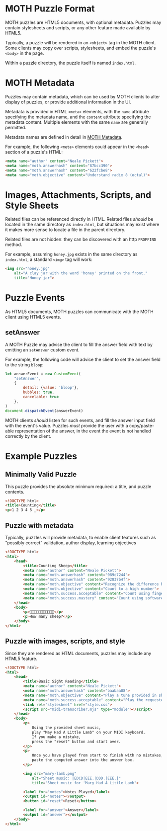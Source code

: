 MOTH Puzzle Format
===========

MOTH puzzles are HTML5 documents,
with optional metadata.
Puzzles may contain stylesheets and scripts,
or any other feature made available by HTML5.

Typically, a puzzle will be rendered in an `<object>` tag
in the MOTH client.
Some clients may copy over scripts, stylesheets,
and embed the puzzle's `<body>` in the page.

Within a puzzle directory,
the puzzle itself is named `index.html`.


MOTH Metadata
=============

Puzzles may contain metadata,
which can be used by MOTH clients to alter display of puzzles,
or provide additional information in the UI.

Metadata is provided in HTML `<meta>` elements,
with the `name` attribute specifying the metadata name,
and the `content` attribute specifying the metadata content.
Multiple elements with the same `name` are generally permitted.

Metadata names are defined in detail in
[MOTH Metadata](metadata.md).

For example, the following `<meta>` elements
could appear in the `<head>` section of a puzzle's HTML:

```html
<meta name="author" content="Neale Pickett">
<meta name="moth.answerhash" content="87bcc390">
<meta name="moth.answerhash" content="622fcbe8">
<meta name="moth.objective" content="Understand radix 8 (octal)">
```


Images, Attachments, Scripts, and Style Sheets
===================

Related files can be referenced directly in HTML.
Related files *should* be located in the same directory as `index.html`,
but situations may exist where it makes more sense
to locate a file in the parent directory.

Related files are not hidden:
they can be discovered with an http `PROPFIND` method.

For example, assuming `honey.jpg` exists in the same directory
as `index.html`, a standard `<img>` tag will work:

```html
<img src="honey.jpg" 
    alt="A clay jar with the word 'honey' printed on the front." 
    title="Honey jar">
```

Puzzle Events
==============

As HTML5 documents,
MOTH puzzles can communicate with the MOTH client
using HTML5 events.

setAnswer
--------

A MOTH Puzzle may advise the client to fill the answer field with text
by emitting an `setAnswer` custom event.

For example, the following code will advice the client to set the answer field to the string `bloop`:

```javascript
let answerEvent = new CustomEvent(
    "setAnswer", 
    {
        detail: {value: 'bloop'},
        bubbles: true, 
        cancelable: true
    },
)
document.dispatchEvent(answerEvent)
```

MOTH clients *should* listen for such events,
and fill the answer input field with the event's value.
Puzzles *must* provide the user with a copy/paste-able representation of the answer, in the event the event is not handled correctly by the client.


Example Puzzles
=========

Minimally Valid Puzzle
---------

This puzzle provides the absolute minimum required:
a title, and puzzle contents.

```html
<!DOCTYPE html>
<title>Counting</title>
<p>1 2 3 4 5 _</p>
```


Puzzle with metadata
-----------------

Typically, puzzles will provide metadata,
to enable client features such as "possibly correct" validation,
author display, learning objectives


```html
<!DOCTYPE html>
<html>
    <head>
        <title>Counting Sheep</title>
        <meta name="author" content="Neale Pickett">
        <meta name="moth.answerhash" content="089c7244">
        <meta name="moth.answerhash" content="92837b4f">
        <meta name="moth.objective" content="Recognize the difference between a sheep and a wolf">
        <meta name="moth.objective" content="Count to a high number">
        <meta name="moth.success.acceptable" content="Count using fingers">
        <meta name="moth.success.mastery" content="Count using software tools, and provide answer in hexadecimal">
    </head>
    <body>
        <p>🐑🐑🐑🐑🐑🐑🐑🐑🐺🐑🐑</p>
        <p>How many sheep?</p>
    </body>
</html>
```


Puzzle with images, scripts, and style
---------------------------

Since they are rendered as HTML documents,
puzzles may include any HTML5 feature.

```html
<!DOCTYPE html>
<html>
    <head>
        <title>Basic Sight Reading</title>
        <meta name="author" content="Neale Pickett">
        <meta name="moth.answerhash" content="baabaa08">
        <meta name="moth.objective" content="Play a tune provided in sheet music">
        <meta name="moth.success.acceptable" content="Play the requested tune with no mistakes">
        <link rel="stylesheet" href="style.css">
        <script src="midi-transcriber.mjs" type="module"></script>
    </head>
    <body>
        <p>
            Using the provided sheet music,
            play "May Had A Little Lamb" on your MIDI keyboard.
            If you make a mistake,
            press the "reset" button and start over.
        </p>
        <p>
            Once you have played from start to finish with no mistakes,
            paste the computed answer into the answer box.
        </p>

        <img src="mary-lamb.png" 
            alt="Sheet music: |EDCD|EEE.|DDD.|EEE.|"
            title="Sheet music for 'Mary Had A Little Lamb">

        <label for="notes">Notes Played</label>
        <output id="notes"></output>
        <button id="reset">Reset</button>

        <label for="answer">Answer</label>
        <output id="answer"></output>
    </body>
</html>
```

